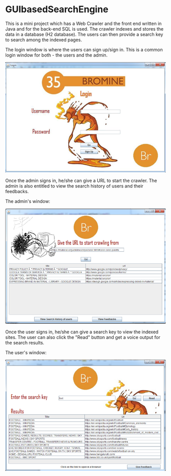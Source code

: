 # GUIbasedSearchEngine

This is a mini project which has a Web Crawler and the front end written in Java and for the back-end SQL is used. The crawler indexes and stores the data in a database (H2 database). The users can then provide a search key to search among the indexed pages.


The login window is where the users can sign up/sign in. This is a common login window for both - the users and the admin.

![alt text](https://raw.githubusercontent.com/BharathRajM/GUIbasedSearchEngine/master/Login.png)


Once the admin signs in, he/she can give a URL to start the crawler. The admin is also entitled to view the search history of users and their feedbacks.

The admin's window:

![alt text](https://raw.githubusercontent.com/BharathRajM/GUIbasedSearchEngine/master/Admin.png)


Once the user signs in, he/she can give a search key to view the indexed sites. The user can also click the "Read" button and get a voice output for the search results. 

The user's window:

![alt text](https://raw.githubusercontent.com/BharathRajM/GUIbasedSearchEngine/master/SearchKey.png)
